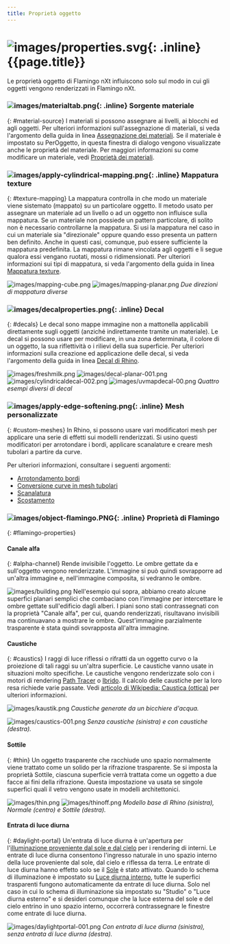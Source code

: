 ```yaml
---
title: Proprietà oggetto
---
```


#  ![images/properties.svg](images/properties.svg){: .inline} {{page.title}}
Le proprietà oggetto di Flamingo nXt influiscono solo sul modo in cui gli oggetti vengono renderizzati in Flamingo nXt.

### ![images/materialtab.png](images/materialtab.png){: .inline} Sorgente materiale
{: #material-source}
I materiali si possono assegnare ai livelli, ai blocchi ed agli oggetti.  Per ulteriori informazioni sull'assegnazione di materiali, si veda l'argomento della guida in linea [Assegnazione dei materiali](material_assignment.html). Se il materiale è impostato su PerOggetto, in questa finestra di dialogo vengono visualizzate anche le proprietà del materiale.  Per maggiori informazioni su come modificare un materiale, vedi [Proprietà dei materiali](material-type-simple.html).

### ![images/apply-cylindrical-mapping.png](images/apply-cylindrical-mapping.png){: .inline} Mappatura texture
{: #texture-mapping}
La mappatura controlla in che modo un materiale viene sistemato (mappato) su un particolare oggetto. Il metodo usato per assegnare un materiale ad un livello o ad un oggetto non influisce sulla mappatura. Se un materiale non possiede un pattern particolare, di solito non è necessario controllarne la mappatura. Si usi la mappatura nel caso in cui un materiale sia "direzionale" oppure quando esso presenta un pattern ben definito. Anche in questi casi, comunque, può essere sufficiente la mappatura predefinita. La mappatura rimane vincolata agli oggetti e li segue qualora essi vengano ruotati, mossi o ridimensionati. Per ulteriori informazioni sui tipi di mappatura, si veda l'argomento della guida in linea [Mappatura texture](http://docs.mcneel.com/rhino/5/help/it-it/index.htm#properties/texturemapping.htm).

![images/mapping-cube.png](images/mapping-cube.png) ![images/mapping-planar.png](images/mapping-planar.png)
*Due direzioni di mappatura diverse*

### ![images/decalproperties.png](images/decalproperties.png){: .inline} Decal
{: #decals}
Le decal sono mappe immagine non a mattonella applicabili direttamente sugli oggetti (anziché indirettamente tramite un materiale). Le decal si possono usare per modificare, in una zona determinata, il colore di un oggetto, la sua riflettività o i rilievi della sua superficie. Per ulteriori informazioni sulla creazione ed applicazione delle decal, si veda l'argomento della guida in linea [Decal di Rhino](http://docs.mcneel.com/rhino/5/help/it-it/index.htm#properties/decal.htm).

![images/freshmilk.png](images/freshmilk.png) ![images/decal-planar-001.png](images/decal-planar-001.png)
![images/cylindricaldecal-002.png](images/cylindricaldecal-002.png) ![images/uvmapdecal-00.png](images/uvmapdecal-00.png)
*Quattro esempi diversi di decal*

### ![images/apply-edge-softening.png](images/apply-edge-softening.png){: .inline} Mesh personalizzate
{: #custom-meshes}
In Rhino, si possono usare vari modificatori mesh per applicare una serie di effetti sui modelli renderizzati. Si usino questi modificatori per arrotondare i bordi, applicare scanalature e creare mesh tubolari a partire da curve.

Per ulteriori informazioni, consultare i seguenti argomenti:

* [Arrotondamento bordi](http://docs.mcneel.com/rhino/5/help/it-it/index.htm#commands/applyedgesoftening.htm)
* [Conversione curve in mesh tubolari](http://docs.mcneel.com/rhino/5/help/it-it/index.htm#commands/applycurvepiping.htm)
* [Scanalatura](http://docs.mcneel.com/rhino/5/help/it-it/index.htm#commands/applyshutlining.htm)
* [Scostamento](http://docs.mcneel.com/rhino/5/help/it-it/index.htm#commands/applydisplacement.htm)

### ![images/object-flamingo.PNG](images/object-flamingo.PNG){: .inline} Proprietà di Flamingo
{: #flamingo-properties}

#### Canale alfa
{: #alpha-channel}
Rende invisibile l'oggetto. Le ombre gettate da e sull'oggetto vengono renderizzate. L'immagine si può quindi sovrapporre ad un'altra immagine e, nell'immagine composita, si vedranno le ombre.

![images/building.png](images/building.png)
Nell'esempio qui sopra, abbiamo creato alcune superfici planari semplici che combaciano con l'immagine per intercettare le ombre gettate sull'edificio dagli alberi. I piani sono stati contrassegnati con la proprietà "Canale alfa", per cui, quando renderizzati, risultavano invisibili ma continuavano a mostrare le ombre. Quest'immagine parzialmente trasparente è stata quindi sovrapposta all'altra immagine.

#### Caustiche
{: #caustics}
I raggi di luce riflessi o rifratti da un oggetto curvo o la proiezione di tali raggi su un'altra superficie. Le caustiche vanno usate in situazioni molto specifiche. Le caustiche vengono renderizzate solo con i motori di rendering [Path Tracer](render-tab.html#path-tracer) o [Ibrido](render-tab.html#hybrid).  Il calcolo delle caustiche per la loro resa richiede varie passate. Vedi [articolo di Wikipedia: Caustica (ottica)](http://en.wikipedia.org/wiki/Caustic_(optics)) per ulteriori informazioni.

![images/kaustik.png](images/kaustik.png)
*Caustiche generate da un bicchiere d'acqua.*

![images/caustics-001.png](images/caustics-001.png)
*Senza caustiche (sinistra) e con caustiche (destra).*

#### Sottile
{: #thin}
Un oggetto trasparente che racchiude uno spazio normalmente viene trattato come un solido per la rifrazione trasparente. Se si imposta la proprietà Sottile, ciascuna superficie verrà trattata come un oggetto a due facce ai fini della rifrazione. Questa impostazione va usata se singole superfici quali il vetro vengono usate in modelli architettonici.

![images/thin.png](images/thin.png) ![images/thinoff.png](images/thinoff.png)
*Modello base di Rhino (sinistra), Normale (centro) e Sottile (destra).*

#### Entrata di luce diurna
{: #daylight-portal}
Un'entrata di luce diurna è un'apertura per l'[illuminazione proveniente dal sole e dal cielo](lighting-tab.html#interior-daylight) per i rendering di interni. Le entrate di luce diurna consentono l'ingresso naturale in uno spazio interno della luce proveniente dal sole, dal cielo e riflessa da terra. Le entrate di luce diurna hanno effetto solo se il [Sole](sun-and-sky-tabs.html#sun) è stato attivato. Quando lo schema di illuminazione è impostato su [Luce diurna interno](lighting-tab.html#interior-daylight), tutte le superfici trasparenti fungono automaticamente da entrate di luce diurna. Solo nel caso in cui lo schema di illuminazione sia impostato su "Studio" o "Luce diurna esterno" e si desideri comunque che la luce esterna del sole e del cielo entrino in uno spazio interno, occorrerà contrassegnare le finestre come entrate di luce diurna.

![images/daylightportal-001.png](images/daylightportal-001.png)
*Con entrata di luce diurna (sinistra), senza entrata di luce diurna (destra).*